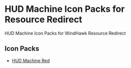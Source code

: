 # HUD Machine Icon Packs for Resource Redirect
HUD Machine Icon Packs for WindHawk Resource Redirect


## Icon Packs

- [HUD Machine Red][HUD_MACHINE_RED]



[HUD_MACHINE_RED]: /HUD%20Machine%20Red/
